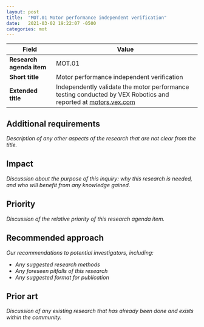 ```yaml
---
layout: post
title:  "MOT.01 Motor performance independent verification"
date:   2021-03-02 19:22:07 -0500
categories: mot
---
```


| Field  | Value |
| ------------- | ------------- |
| **Research agenda item**  | MOT.01  |
| **Short title**  | Motor performance independent verification  |
| **Extended title**  | Independently validate the motor performance testing conducted by VEX Robotics and reported at [motors.vex.com](https://motors.vex.com/)  |

## Additional requirements
_Description of any other aspects of the research that are not clear from the title._

## Impact
_Discussion about the purpose of this inquiry: why this research is needed, and who will benefit from any knowledge gained._

## Priority
_Discussion of the relative priority of this research agenda item._

## Recommended approach
_Our recommendations to potential investigators, including:_
- _Any suggested research methods_
- _Any foreseen pitfalls of this research_
- _Any suggested format for publication_

## Prior art
_Discussion of any existing research that has already been done and exists within the community._
